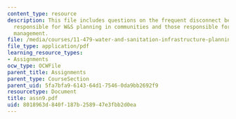 ```yaml
---
content_type: resource
description: This file includes questions on the frequent disconnect between institutions
  responsible for W&S planning in communities and those responsible for environmental
  management.
file: /media/courses/11-479-water-and-sanitation-infrastructure-planning-in-developing-countries-spring-2005/8018963d840f187b258947e3fbb2d0ea_assn9.pdf
file_type: application/pdf
learning_resource_types:
- Assignments
ocw_type: OCWFile
parent_title: Assignments
parent_type: CourseSection
parent_uid: 5fa7bfa9-6143-64d1-7546-0da9bb2692f9
resourcetype: Document
title: assn9.pdf
uid: 8018963d-840f-187b-2589-47e3fbb2d0ea
---
```

